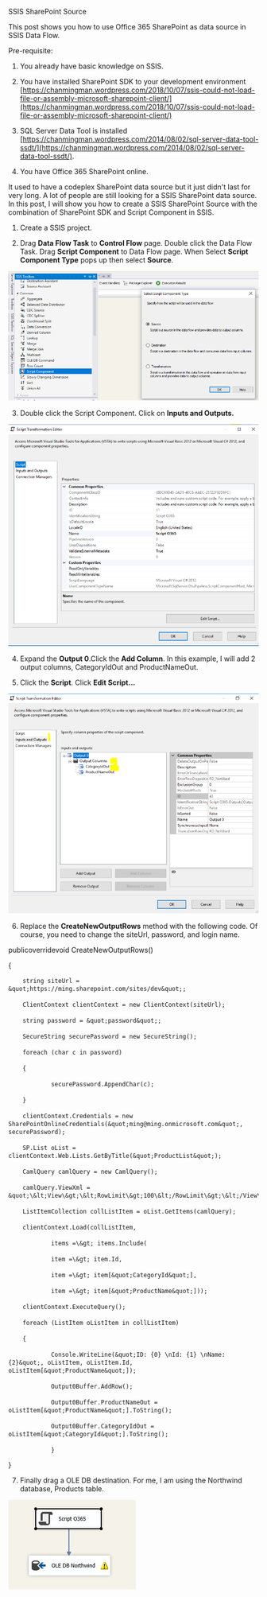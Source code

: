 SSIS SharePoint Source

This post shows you how to use Office 365 SharePoint as data source in SSIS Data Flow.

Pre-requisite:

1. You already have basic knowledge on SSIS.

2. You have installed SharePoint SDK to your development environment [https://chanmingman.wordpress.com/2018/10/07/ssis-could-not-load-file-or-assembly-microsoft-sharepoint-client/](https://chanmingman.wordpress.com/2018/10/07/ssis-could-not-load-file-or-assembly-microsoft-sharepoint-client/)

3. SQL Server Data Tool is installed  [https://chanmingman.wordpress.com/2014/08/02/sql-server-data-tool-ssdt/](https://chanmingman.wordpress.com/2014/08/02/sql-server-data-tool-ssdt/).

4. You have Office 365 SharePoint online.

It used to have a codeplex SharePoint data source but it just didn&#39;t last for very long. A lot of people are still looking for a SSIS SharePoint data source. In this post, I will show you how to create a SSIS SharePoint Source with the combination of SharePoint SDK and Script Component in SSIS.

1. Create a SSIS project.

2. Drag **Data Flow Task** to **Control Flow** page. Double click the Data Flow Task. Drag **Script Component** to Data Flow page. When Select **Script Component Type** pops up then select **Source**.

 ![](image/p1.png)
 
3. Double click the Script Component. Click on **Inputs and Outputs.**

 ![](image/p2.png)

4. Expand the **Output 0**.Click the **Add Column**. In this example, I will add 2 output columns, CategoryIdOut and ProductNameOut.

5. Click the **Script**. Click **Edit Script…**

 ![](image/p3.png)

6. Replace the **CreateNewOutputRows** method with the following code. Of course, you need to change the siteUrl, password, and login name.

publicoverridevoid CreateNewOutputRows()

{

        string siteUrl = &quot;https://ming.sharepoint.com/sites/dev&quot;;

        ClientContext clientContext = new ClientContext(siteUrl);

        string password = &quot;password&quot;;

        SecureString securePassword = new SecureString();

        foreach (char c in password)

        {

                securePassword.AppendChar(c);

        }

        clientContext.Credentials = new SharePointOnlineCredentials(&quot;ming@ming.onmicrosoft.com&quot;, securePassword);

        SP.List oList = clientContext.Web.Lists.GetByTitle(&quot;ProductList&quot;);

        CamlQuery camlQuery = new CamlQuery();

        camlQuery.ViewXml = &quot;\&lt;View\&gt;\&lt;RowLimit\&gt;100\&lt;/RowLimit\&gt;\&lt;/View\&gt;&quot;;

        ListItemCollection collListItem = oList.GetItems(camlQuery);

        clientContext.Load(collListItem,

                items =\&gt; items.Include(

                item =\&gt; item.Id,

                item =\&gt; item[&quot;CategoryId&quot;],

                item =\&gt; item[&quot;ProductName&quot;]));

        clientContext.ExecuteQuery();

        foreach (ListItem oListItem in collListItem)

        {

                Console.WriteLine(&quot;ID: {0} \nId: {1} \nName: {2}&quot;, oListItem, oListItem.Id, oListItem[&quot;ProductName&quot;]);

                Output0Buffer.AddRow();

                Output0Buffer.ProductNameOut = oListItem[&quot;ProductName&quot;].ToString();

                Output0Buffer.CategoryIdOut = oListItem[&quot;CategoryId&quot;].ToString();

                }

}

7. Finally drag a OLE DB destination. For me, I am using the Northwind database, Products table.

 ![](image/p4.png)
